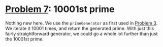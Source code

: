# [Problem 7](https://projecteuler.net/problem=7): 10001st prime

Nothing new here.
We use the `primeGenerator` as first used in [Problem 3](https://github.com/GeneralYouri/project-euler/blob/master/src/3/solution.js#L13).
We iterate it 10001 times, and return the generated prime.
With just this fairly straightforward generator, we could go a whole lot further than just the 10001st prime.
